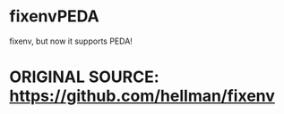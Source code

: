 # fixenvPEDA
fixenv, but now it supports PEDA!

# ORIGINAL SOURCE: https://github.com/hellman/fixenv
